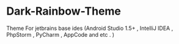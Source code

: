 # Dark-Rainbow-Theme
Theme For jetbrains base ides (Android Studio 1.5+ , IntelliJ IDEA , PhpStorm , PyCharm , AppCode and etc . ) 
